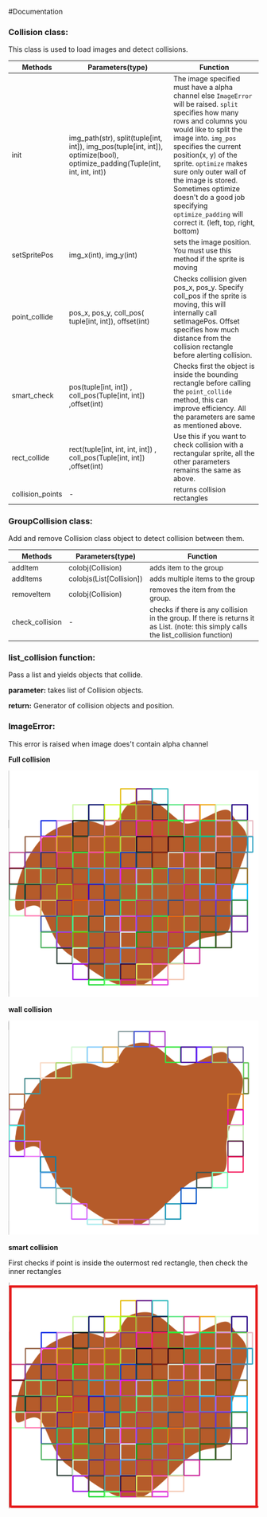#Documentation

### Collision class:
This class is used to load images and detect collisions.

| Methods              | Parameters(type)                                                                                                               | Function                                                                                                                                                                                                                                                                                                                                                                                                          |
|----------------------|--------------------------------------------------------------------------------------------------------------------------------|--------------------------------------------------------------------------------------------------------------------------------------------------------------------------------------------------------------------                                                                                                                                                                                               |
| init                 | img_path(str), split(tuple[int, int]), img_pos(tuple[int, int]),  optimize(bool), optimize_padding(Tuple(int, int, int, int))  | The image specified must have a alpha channel else `ImageError` will be raised. `split` specifies how many rows and columns you would like to split the image into. `img_pos` specifies the current position(x, y) of the sprite. `optimize` makes sure only outer wall of the image is stored. Sometimes optimize doesn't do a good job specifying `optimize_padding` will correct it. (left, top, right, bottom)|
| setSpritePos         | img_x(int), img_y(int)                                                                                                         | sets the image position. You must use this method if the sprite is  moving                                                                                                                                                                                                                                                                                                                                        |
| point_collide        | pos_x, pos_y, coll_pos(  tuple[int, int]), offset(int)                                                                         | Checks collision given pos_x, pos_y. Specify coll_pos if the sprite is moving,  this will internally call setImagePos. Offset specifies how much distance from the  collision rectangle before alerting collision.                                                                                                                                                                                                |
| smart_check          | pos(tuple[int, int]) , coll_pos(Tuple[int, int])  ,offset(int)                                                                 | Checks first the object is inside the bounding rectangle before calling the `point_collide` method, this can improve efficiency. All the parameters are same as  mentioned above.                                                                                                                                                                                                                                 |
| rect_collide         | rect(tuple[int, int, int, int]) , coll_pos(Tuple[int, int]) ,offset(int)                                                       | Use this if you want to check collision with a rectangular sprite, all the other parameters remains the same as above.                                                                                                                                                                                                                                                                                            |
| collision_points     | -                                                                                                                              | returns collision rectangles                                                                                                                                                                                                                                                                                                                                                                                      |

### GroupCollision class:
Add and remove Collision class object to detect collision between them.

| Methods         | Parameters(type)         | Function                                                                                                                             |
|-----------------|--------------------------|--------------------------------------------------------------------------------------------------------------------------------------|
| addItem         | colobj(Collision)        | adds item to the group                                                                                                               |
| addItems        | colobjs(List[Collision]) | adds multiple items to the group                                                                                                     |
| removeItem      | colobj(Collision)        | removes the item from the group.                                                                                                     |
| check_collision | -                        | checks if there is any collision in the group. If there is returns it as List. (note: this simply calls the list_collision function) |

### list_collision function:
Pass a list and yields objects that collide.

**parameter:** takes list of Collision objects.

**return:** Generator of collision objects and position.

### ImageError:
 This error is raised when image does't contain alpha channel

**Full collision**

![Full collision](https://github.com/PaulleDemon/PyCollision/blob/main/DocumentationImages/FullCollisionImage.png?raw=True)

**wall collision**

![Wall Collision](https://github.com/PaulleDemon/PyCollision/blob/main/DocumentationImages/WallCollisionImage.png?raw=True)

**smart collision**

First checks if point is inside the outermost red rectangle, then check the inner rectangles 

![smart collision](https://github.com/PaulleDemon/PyCollision/blob/main/DocumentationImages/SmartCollision.png?raw=True)
